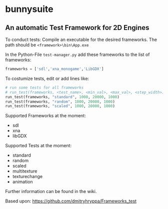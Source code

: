 # bunnysuite

An automatic Test Framework for 2D Engines
------------------
To conduct tests:
Compile an executable for the desired frameworks. The path should be `<framework>\bin\App.exe`

In the Python-File `test-manager.py` add these frameworks to the list of frameworks:

```python
frameworks = ['sdl','xna_monogame','LibGDX']
```
To costumize tests, edit or add lines like:

```python
# run some tests for all frameworks
# run_test(frameworks, <test_name>, <min_val>, <max_val>, <step_width>)
run_test(frameworks, "standard", 1000, 20000, 1000)
run_test(frameworks, "random", 1000, 20000, 1000)
run_test(frameworks, "scaled", 1000, 20000, 1000)
```

Supported Frameworks at the moment:
* sdl
* xna
* libGDX

Supported Tests at the moment:
* standard
* random
* scaled
* multitexture
* texturechange
* animation

Further information can be found in the wiki.

Based upon:
https://github.com/dmitryhryppa/Frameworks_test
